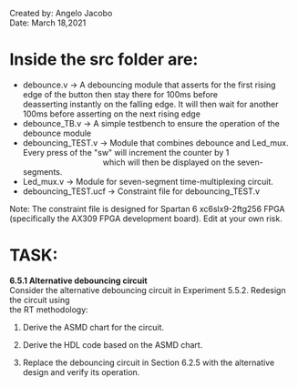 Created by: Angelo Jacobo  
Date: March 18,2021  

# Inside the src folder are:  
* debounce.v -> A debouncing module that asserts for the first rising edge of the button then stay there for 100ms before
 &emsp;&emsp;&emsp;&emsp;&emsp;&emsp;&emsp; deasserting instantly on the falling edge. It will then wait for another 100ms before asserting on the next rising edge 
* debounce_TB.v -> A simple testbench to ensure the operation of the debounce module  
* debouncing_TEST.v -> Module that combines debounce and Led_mux. Every press of the "sw" will increment the counter by 1 
 &emsp;&emsp;&emsp;&emsp;&emsp;&emsp;&emsp;&emsp;&emsp;&emsp;which will then be displayed on the seven-segments.  
* Led_mux.v -> Module for seven-segment time-multiplexing circuit.  
* debouncing_TEST.ucf -> Constraint file for debouncing_TEST.v  

Note: The constraint file is designed for Spartan 6 xc6slx9-2ftg256 FPGA (specifically the AX309 FPGA development board). Edit at your own risk.


# TASK:
**6.5.1 Alternative debouncing circuit**  
Consider the alternative debouncing circuit in Experiment 5.5.2. Redesign the circuit using  
the RT methodology:  

1. Derive the ASMD chart for the circuit.

2. Derive the HDL code based on the ASMD chart.

3. Replace the debouncing circuit in Section 6.2.5 with the alternative design and verify
its operation. 
